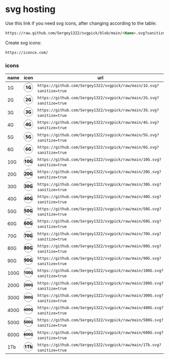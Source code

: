 # svg hosting

Use this link if you need svg icons, after changing <Name> according to the table:

```markdown
https://raw.github.com/Sergey1322/svgpick/blob/main/<Name>.svg?sanitize=true
```
Create svg icons:
```markdown
https://iconce.com/
```

### icons
name|icon|url
-|-|-
1G | <img src="https://github.com/Sergey1322/svgpick/blob/main/1G.svg?sanitize=true"/>|`https://github.com/Sergey1322/svgpick/raw/main/1G.svg?sanitize=true`
2G | <img src="https://github.com/Sergey1322/svgpick/blob/main/2G.svg?sanitize=true"/>|`https://github.com/Sergey1322/svgpick/raw/main/2G.svg?sanitize=true`
3G | <img src="https://github.com/Sergey1322/svgpick/blob/main/3G.svg?sanitize=true"/>|`https://github.com/Sergey1322/svgpick/raw/main/3G.svg?sanitize=true`
4G | <img src="https://github.com/Sergey1322/svgpick/blob/main/4G.svg?sanitize=true"/>|`https://github.com/Sergey1322/svgpick/raw/main/4G.svg?sanitize=true`
5G | <img src="https://github.com/Sergey1322/svgpick/blob/main/5G.svg?sanitize=true"/>|`https://github.com/Sergey1322/svgpick/raw/main/5G.svg?sanitize=true`
6G | <img src="https://github.com/Sergey1322/svgpick/blob/main/6G.svg?sanitize=true"/>|`https://github.com/Sergey1322/svgpick/raw/main/6G.svg?sanitize=true`
10G | <img src="https://github.com/Sergey1322/svgpick/blob/main/10G.svg?sanitize=true"/>|`https://github.com/Sergey1322/svgpick/raw/main/10G.svg?sanitize=true`
20G | <img src="https://github.com/Sergey1322/svgpick/blob/main/20G.svg?sanitize=true"/>|`https://github.com/Sergey1322/svgpick/raw/main/20G.svg?sanitize=true`
30G | <img src="https://github.com/Sergey1322/svgpick/blob/main/30G.svg?sanitize=true"/>|`https://github.com/Sergey1322/svgpick/raw/main/30G.svg?sanitize=true`
40G | <img src="https://github.com/Sergey1322/svgpick/blob/main/40G.svg?sanitize=true"/>|`https://github.com/Sergey1322/svgpick/raw/main/40G.svg?sanitize=true`
50G | <img src="https://github.com/Sergey1322/svgpick/blob/main/50G.svg?sanitize=true"/>|`https://github.com/Sergey1322/svgpick/raw/main/50G.svg?sanitize=true`
60G | <img src="https://github.com/Sergey1322/svgpick/blob/main/60G.svg?sanitize=true"/>|`https://github.com/Sergey1322/svgpick/raw/main/60G.svg?sanitize=true`
70G | <img src="https://github.com/Sergey1322/svgpick/blob/main/70G.svg?sanitize=true"/>|`https://github.com/Sergey1322/svgpick/raw/main/70G.svg?sanitize=true`
80G | <img src="https://github.com/Sergey1322/svgpick/blob/main/80G.svg?sanitize=true"/>|`https://github.com/Sergey1322/svgpick/raw/main/80G.svg?sanitize=true`
90G | <img src="https://github.com/Sergey1322/svgpick/blob/main/90G.svg?sanitize=true"/>|`https://github.com/Sergey1322/svgpick/raw/main/90G.svg?sanitize=true`
100G | <img src="https://github.com/Sergey1322/svgpick/blob/main/100G.svg?sanitize=true"/>|`https://github.com/Sergey1322/svgpick/raw/main/100G.svg?sanitize=true`
200G | <img src="https://github.com/Sergey1322/svgpick/blob/main/200G.svg?sanitize=true"/>|`https://github.com/Sergey1322/svgpick/raw/main/200G.svg?sanitize=true`
300G | <img src="https://github.com/Sergey1322/svgpick/blob/main/300G.svg?sanitize=true"/>|`https://github.com/Sergey1322/svgpick/raw/main/300G.svg?sanitize=true`
400G | <img src="https://github.com/Sergey1322/svgpick/blob/main/400G.svg?sanitize=true"/>|`https://github.com/Sergey1322/svgpick/raw/main/400G.svg?sanitize=true`
500G | <img src="https://github.com/Sergey1322/svgpick/blob/main/500G.svg?sanitize=true"/>|`https://github.com/Sergey1322/svgpick/raw/main/500G.svg?sanitize=true`
600G | <img src="https://github.com/Sergey1322/svgpick/blob/main/600G.svg?sanitize=true"/>|`https://github.com/Sergey1322/svgpick/raw/main/600G.svg?sanitize=true`
1Tb | <img src="https://github.com/Sergey1322/svgpick/blob/main/1Tb.svg?sanitize=true"/>|`https://github.com/Sergey1322/svgpick/raw/main/1Tb.svg?sanitize=true`
